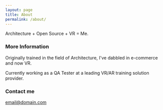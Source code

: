 ```yaml
---
layout: page
title: About
permalink: /about/
---
```


Architecture + Open Source + VR = Me.

### More Information

Originally trained in the field of Architecture, I've dabbled in e-commerce and now VR.

Currently working as a QA Tester at a leading VR/AR training solution provider.

### Contact me

[email@domain.com](mailto:email@domain.com)